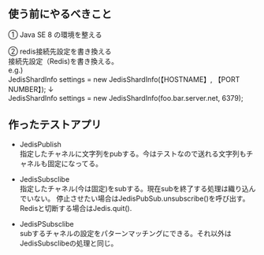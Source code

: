 ## 使う前にやるべきこと

① Java SE 8 の環境を整える

② redis接続先設定を書き換える      
接続先設定（Redis)を書き換える。   
e.g.)   
JedisShardInfo settings = new JedisShardInfo(【HOSTNAME】, 【PORT NUMBER】);
↓   
JedisShardInfo settings = new JedisShardInfo(foo.bar.server.net, 6379);    
   
   
## 作ったテストアプリ
- JedisPublish   
指定したチャネルに文字列をpubする。今はテストなので送れる文字列もチャネルも固定になってる。    
   
- JedisSubsclibe   
指定したチャネル(今は固定)をsubする。現在subを終了する処理は織り込んでいない。
停止させたい場合はJedisPubSub.unsubscribe()を呼び出す。
Redisと切断する場合はJedis.quit().   
   
- JedisPSubsclibe   
subするチャネルの設定をパターンマッチングにできる。それ以外はJedisSubsclibeの処理と同じ。   
   
